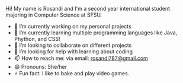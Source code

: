 
Hi! My name is Rosandi and I'm a second year international student majoring in Computer Science at SFSU. 

- 🔭 I’m currently working on my personal projects
- 🌱 I’m currently learning multiple programming languages like Java, Phython, and CSS!
- 👯 I’m looking to collaborate on different projects
- 🤔 I’m looking for help with learning about coding
- 📫 How to reach me: via email: rosandi787@gmail.com
- 😄 Pronouns: She/her
- ⚡ Fun fact: I like to bake and play video games.
<!--
**sandiroses/sandiroses** is a ✨ _special_ ✨ repository because its `README.md` (this file) appears on your GitHub profile.

-->
